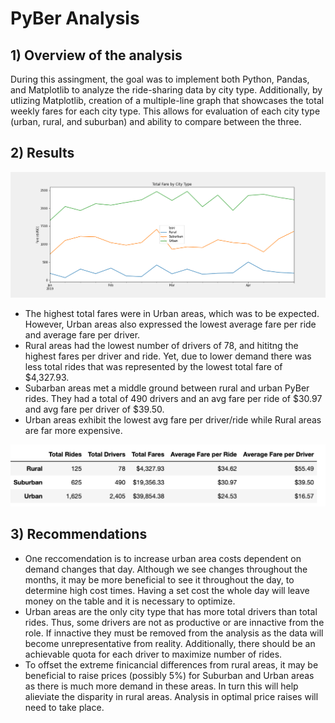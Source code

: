 # PyBer Analysis

## 1) Overview of the analysis 

During this assingment, the goal was to implement both Python, Pandas, and Matplotlib to analyze the ride-sharing data by city type. Additionally, by utlizing Matplotlib, creation of a multiple-line graph that showcases the total weekly fares for each city type. This allows for evaluation of each city type (urban, rural, and suburban) and ability to compare between the three. 

## 2) Results 

![thisisanimage](https://github.com/cmmoreno9/PyBer_Analysis/blob/2ce6470f022db7a7972c5187d970931795835a19/analysis/PyBer_fare_summary.png)

- The highest total fares were in Urban areas, which was to be expected. However, Urban areas also expressed the lowest average fare per ride and average fare per driver. 
- Rural areas had the lowest number of drivers of 78, and hititng the highest fares per driver and ride. Yet, due to lower demand there was less total rides that was represented by the lowest total fare of $4,327.93. 
- Subarban areas met a middle ground between rural and urban PyBer rides. They had a total of 490 drivers and an avg fare per ride of $30.97 and avg fare per driver of $39.50. 
- Urban areas exhibit the lowest avg fare per driver/ride while Rural areas are far more expensive. 

![thisisanimage](https://github.com/cmmoreno9/PyBer_Analysis/blob/1775c942a549fe94f71529094059bd171ed7eeb1/analysis/Screen%20Shot%202022-04-24%20at%208.10.39%20PM.png)

## 3) Recommendations
- One reccomendation is to increase urban area costs dependent on demand changes that day. Although we see changes throughout the months, it may be more beneficial to see it throughout the day, to determine high cost times. Having a set cost the whole day will leave money on the table and it is necessary to optimize. 
- Urban areas are the only city type that has more total drivers than total rides. Thus, some drivers are not as productive or are innactive from the role. If innactive they must be removed from the analysis as the data will become unrepresentative from reality. Additionally, there should be an achievable quota for each driver to maximize number of rides. 
- To offset the extreme finicancial differences from rural areas, it may be beneficial to raise prices (possibly 5%) for Suburban and Urban areas as there is much more demand in these areas. In turn this will help alieviate the disparity in rural areas. Analysis in optimal price raises will need to take place. 

